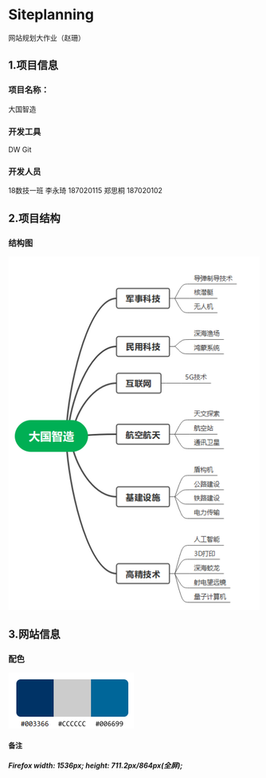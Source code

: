 # Siteplanning
网站规划大作业（赵珊）

## 1.项目信息
### 项目名称：
大国智造
### 开发工具
DW Git
### 开发人员
18数技一班 李永琦 187020115 郑思桐 187020102
## 2.项目结构
### 结构图

![结构图](大国智造.png)
## 3.网站信息
### 配色
![网站配色](网站配色.png)

#### 备注
##### Firefox width: 1536px; height: 711.2px/864px(全屏);